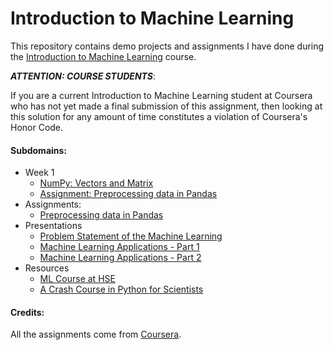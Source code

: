# Introduction to Machine Learning

This repository contains demo projects and assignments I have done during the [Introduction to Machine Learning][machine-learning] course.

***ATTENTION: COURSE STUDENTS***:

If you are a current Introduction to Machine Learning student at Coursera who has not yet made a final submission of this assignment, then looking at this solution for any amount of time constitutes a violation of Coursera's Honor Code.

#### Subdomains:
- Week 1
	- [NumPy: Vectors and Matrix](./numpy-vectors-matrix)
	- [Assignment: Preprocessing data in Pandas](./assignment-pandas-data-preprocessing)
- Assignments:
	- [Preprocessing data in Pandas](./assignment-pandas-data-preprocessing)
- Presentations
	- [Problem Statement of the Machine Learning](./presentations/1.1-problem-statement-machine-learning.pdf)
	- [Machine Learning Applications - Part 1](./presentations/1.3-machine-learning-applications-1.pdf)
	- [Machine Learning Applications - Part 2](./presentations/1.3-machine-learning-applications-2.pdf)
- Resources
	- [ML Course at HSE](https://github.com/esokolov/ml-course-hse)
	- [A Crash Course in Python for Scientists](http://nbviewer.jupyter.org/gist/rpmuller/5920182)

#### Credits:

All the assignments come from [Coursera][machine-learning].

[machine-learning]: https://www.coursera.org/learn/vvedenie-mashinnoe-obuchenie

